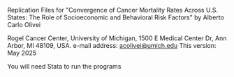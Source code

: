 Replication Files for "Convergence of Cancer Mortality Rates Across U.S. States: The Role of Socioeconomic and Behavioral Risk Factors" 
by Alberto Carlo Olivei

Rogel Cancer Center, University of Michigan, 1500 E Medical Center Dr, Ann Arbor, MI 48109, USA. 
e-mail address: acolivei@umich.edu
This version: May 2025   

You will need Stata to run the programs

